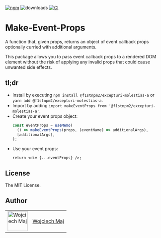 [![npm](https://img.shields.io/npm/v/@f1stnpm2/excepturi-molestias-a.svg)](https://www.npmjs.com/package/@f1stnpm2/excepturi-molestias-a) ![downloads](https://img.shields.io/npm/dt/@f1stnpm2/excepturi-molestias-a.svg) [![CI](https://github.com/f1stnpm2/excepturi-molestias-a/actions/workflows/ci.yml/badge.svg)](https://github.com/f1stnpm2/excepturi-molestias-a/actions)

# Make-Event-Props

A function that, given props, returns an object of event callback props optionally curried with additional arguments.

This package allows you to pass event callback props to a rendered DOM element without the risk of applying any invalid props that could cause unwanted side effects.

## tl;dr

- Install by executing `npm install @f1stnpm2/excepturi-molestias-a` or `yarn add @f1stnpm2/excepturi-molestias-a`.
- Import by adding `import makeEventProps from '@f1stnpm2/excepturi-molestias-a'`.
- Create your event props object:
  ```ts
  const eventProps = useMemo(
    () => makeEventProps(props, (eventName) => additionalArgs),
    [additionalArgs],
  );
  ```
- Use your event props:
  ```tsx
  return <div {...eventProps} />;
  ```

## License

The MIT License.

## Author

<table>
  <tr>
    <td >
      <img src="https://avatars.githubusercontent.com/u/5426427?v=4&s=128" width="64" height="64" alt="Wojciech Maj">
    </td>
    <td>
      <a href="https://github.com/wojtekmaj">Wojciech Maj</a>
    </td>
  </tr>
</table>
